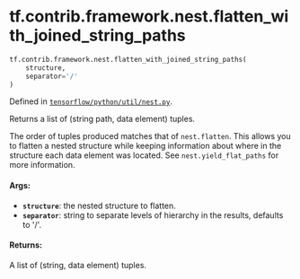 <div itemscope itemtype="http://developers.google.com/ReferenceObject">
<meta itemprop="name" content="tf.contrib.framework.nest.flatten_with_joined_string_paths" />
<meta itemprop="path" content="Stable" />
</div>

# tf.contrib.framework.nest.flatten_with_joined_string_paths

``` python
tf.contrib.framework.nest.flatten_with_joined_string_paths(
    structure,
    separator='/'
)
```



Defined in [`tensorflow/python/util/nest.py`](https://www.tensorflow.org/code/tensorflow/python/util/nest.py).

Returns a list of (string path, data element) tuples.

The order of tuples produced matches that of `nest.flatten`. This allows you
to flatten a nested structure while keeping information about where in the
structure each data element was located. See `nest.yield_flat_paths`
for more information.

#### Args:

* <b>`structure`</b>: the nested structure to flatten.
* <b>`separator`</b>: string to separate levels of hierarchy in the results, defaults
    to '/'.


#### Returns:

A list of (string, data element) tuples.